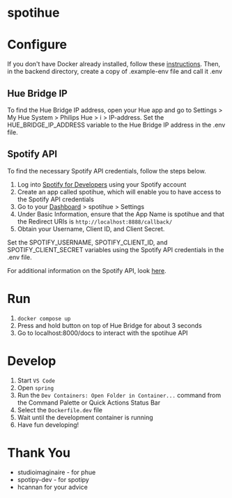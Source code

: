 # spotihue

# Configure

If you don't have Docker already installed, follow these [instructions](https://www.docker.com/products/docker-desktop/). Then, in the backend directory, create a copy of .example-env file and call it .env

## Hue Bridge IP
To find the Hue Bridge IP address, open your Hue app and go to Settings > My Hue System > Philips Hue > i > IP-address. 
Set the HUE_BRIDGE_IP_ADDRESS variable to the Hue Bridge IP address in the .env file.

## Spotify API
To find the necessary Spotify API credentials, follow the steps below.

1) Log into [Spotify for Developers](https://developer.spotify.com/) using your Spotify account
2) Create an app called spotihue, which will enable you to have access to the Spotify API credentials
3) Go to your [Dashboard](https://developer.spotify.com/dashboard) > spotihue > Settings
4) Under Basic Information, ensure that the App Name is spotihue and that the Redirect URIs is `http://localhost:8888/callback/`
5) Obtain your Username, Client ID, and Client Secret.

Set the SPOTIFY_USERNAME, SPOTIFY_CLIENT_ID, and SPOTIFY_CLIENT_SECRET variables using the Spotify API credentials in the .env file.

For additional information on the Spotify API, look [here](https://developer.spotify.com/documentation/web-api).

# Run
1) `docker compose up`
2) Press and hold button on top of Hue Bridge for about 3 seconds
3) Go to localhost:8000/docs to interact with the spotihue API

# Develop

1. Start `VS Code`
2. Open `spring`
3. Run the `Dev Containers: Open Folder in Container...` command from the Command Palette or Quick Actions Status Bar
4. Select the `Dockerfile.dev` file
5. Wait until the development container is running
6. Have fun developing!

# Thank You

-    studioimaginaire - for phue
-    spotipy-dev - for spotipy
-    hcannan for your advice